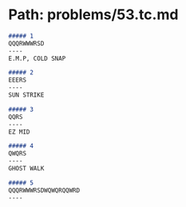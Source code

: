 # Path: problems/53.tc.md
```markdown
##### 1
QQQRWWWRSD
----
E.M.P, COLD SNAP

##### 2
EEERS
----
SUN STRIKE

##### 3
QQRS
----
EZ MID

##### 4
QWQRS
----
GHOST WALK

##### 5
QQQRWWWRSDWQWQRQQWRD
----
```